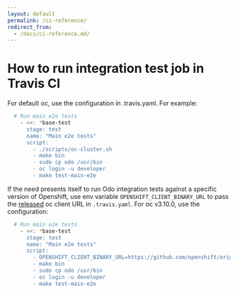 ```yaml
---
layout: default
permalink: /ci-reference/
redirect_from: 
  - /docs/ci-reference.md/
---
```


# How to run integration test job in Travis CI

For default oc, use the configuration in .travis.yaml. For example:

```sh
  # Run main e2e tests
    - <<: *base-test
      stage: test
      name: "Main e2e tests"
      script:
        - ./scripts/oc-cluster.sh
        - make bin
        - sudo cp odo /usr/bin
        - oc login -u developer
        - make test-main-e2e
```

If the need presents itself to run Odo integration tests against a specific version of Openshift, use env variable `OPENSHIFT_CLIENT_BINARY_URL` to pass the [released](https://github.com/openshift/origin/releases) oc client URL in `.travis.yaml`. For oc v3.10.0, use the configuration:

```sh
  # Run main e2e tests
    - <<: *base-test
      stage: test
      name: "Main e2e tests"
      script:
        - OPENSHIFT_CLIENT_BINARY_URL=https://github.com/openshift/origin/releases/download/v3.10.0/openshift-origin-client-tools-v3.10.0-dd10d17-linux-64bit.tar.gz ./scripts/oc-cluster.sh
        - make bin
        - sudo cp odo /usr/bin
        - oc login -u developer
        - make test-main-e2e
```
